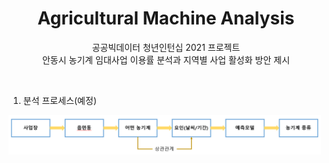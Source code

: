 <div align=center><h1> Agricultural Machine Analysis </h1></div>
<p align="center">
  공공빅데이터 청년인턴십 2021 프로젝트 <br/> 
  안동시 농기계 임대사업 이용률 분석과 지역별 사업 활성화 방안 제시
</p>

<br/>

1. 분석 프로세스(예정)
<img src="./images/분석프로세스.png" width="500" /> 
